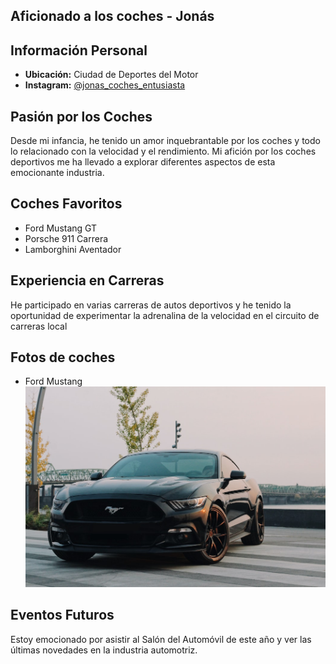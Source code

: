 ## Aficionado a los coches - Jonás
## Información Personal
- **Ubicación:** Ciudad de Deportes del Motor
- **Instagram:**
[@jonas_coches_entusiasta](https://www.instagram.com/jonas_coches_entusiasta/)
## Pasión por los Coches
Desde mi infancia, he tenido un amor inquebrantable por los coches y todo lo
relacionado con la velocidad y el rendimiento. Mi afición por los coches deportivos me
ha llevado a explorar diferentes aspectos de esta emocionante industria.
## Coches Favoritos
- Ford Mustang GT
- Porsche 911 Carrera
- Lamborghini Aventador
## Experiencia en Carreras
He participado en varias carreras de autos deportivos y he tenido la oportunidad de
experimentar la adrenalina de la velocidad en el circuito de carreras local
## Fotos de coches
- Ford Mustang ![Alt text](photo-1547744152-14d985cb937f-1.jpeg)
## Eventos Futuros 
Estoy emocionado por asistir al Salón del Automóvil de este año y ver las últimas
novedades en la industria automotriz.
